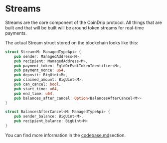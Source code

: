 # Streams

Streams are the core component of the CoinDrip protocol. All things that are built and that will be built will be around token streams for real-time payments.

The actual Stream struct stored on the blockchain looks like this:

```rust
struct Stream<M: ManagedTypeApi> {
    pub sender: ManagedAddress<M>,
    pub recipient: ManagedAddress<M>,
    pub payment_token: EgldOrEsdtTokenIdentifier<M>,
    pub payment_nonce: u64,
    pub deposit: BigUint<M>,
    pub claimed_amount: BigUint<M>,
    pub can_cancel: bool,
    pub start_time: u64,
    pub end_time: u64,
    pub balances_after_cancel: Option<BalancesAfterCancel<M>>
}

struct BalancesAfterCancel<M: ManagedTypeApi> {
    pub sender_balance: BigUint<M>,
    pub recipient_balance: BigUint<M>
}
```

You can find more information in the [codebase.md](../technical-guides/codebase.md "mention")section.
